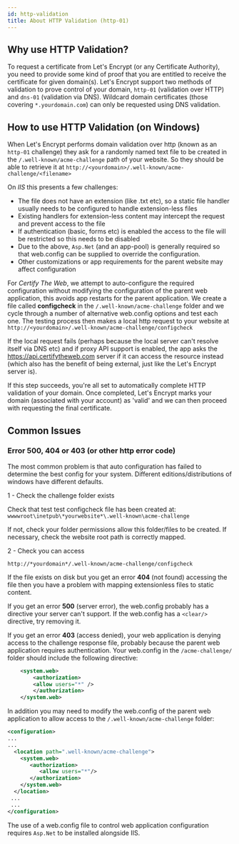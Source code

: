 ```yaml
---
id: http-validation
title: About HTTP Validation (http-01)
---
```

## Why use HTTP Validation?
To request a certificate from Let's Encrypt (or any Certificate Authority), you need to provide some kind of proof that you are entitled to receive the certificate for given domain(s). Let's Encrypt support two methods of validation to prove control of your domain, `http-01` (validation over HTTP) and `dns-01` (validation via DNS). Wildcard domain certificates (those covering `*.yourdomain.com`) can only be requested using DNS validation.

## How to use HTTP Validation (on Windows)
When Let's Encrypt performs domain validation over http (known as an `http-01` challenge) they ask for a randomly named text file to be created in the `/.well-known/acme-challenge` path of your website. So they should be able to retrieve it at `http://<yourdomain>/.well-known/acme-challenge/<filename>`

On *IIS* this presents a few challenges:

* The file does not have an extension (like .txt etc), so a static file handler usually needs to be configured to handle extension-less files
* Existing handlers for extension-less content may intercept the request and prevent access to the file
* If authentication (basic, forms etc) is enabled the access to the file will be restricted so this needs to be disabled
* Due to the above, `Asp.Net` (and an app-pool) is generally required so that web.config can be supplied to override the configuration.
* Other customizations or app requirements for the parent website may affect configuration

For *Certify The Web*, we attempt to auto-configure the required configuration without modifying the configuration of the parent web application, 
this avoids app restarts for the parent application. We create a file called **configcheck** in the `/.well-known/acme-challenge` folder and
we cycle through a number of alternative web.config options and test each one. The testing process then makes a local http request to your website at `http://<yourdomain>/.well-known/acme-challenge/configcheck`

If the local request fails (perhaps because the local server can't resolve itself via DNS etc) and if proxy API support is enabled, the app asks
the https://api.certifytheweb.com server if it can access the resource instead (which also has the benefit of being external, just like the Let's Encrypt server is).

If this step succeeds, you're all set to automatically complete HTTP validation of your domain. Once completed, Let's Encrypt marks your domain (associated with your account) as 'valid' and we can then proceed with requesting the final certificate.

## Common Issues

### Error 500, 404 or 403 (or other http error code)
The most common problem is that auto configuration has failed to determine the best config for your system. Different editions/distributions of windows have different defaults.

1 - Check the challenge folder exists

Check that test test configcheck file has been created at: `wwwwroot\inetpub\*yourwebsite*\.well-known\acme-challenge`

If not, check your folder permissions allow this folder/files to be created. If necessary, check the website root path is correctly mapped.

2 - Check you can access 

`http://*yourdomain*/.well-known/acme-challenge/configcheck`

If the file exists on disk but you get an error **404** (not found) accessing the file then you have a problem with mapping extensionless files to static content.

If you get an error **500** (server error), the web.config  probably has a directive your server can't support. If the web.config has a ```<clear/>``` directive, try removing it.

If you get an error **403** (access denied), your web application is denying access to the challenge response file, probably because the parent web application requires authentication. Your web.config in the `/acme-challenge/` folder should include the following directive:

```xml 
    <system.web>
        <authorization>
        <allow users="*" />
        </authorization>
    </system.web>
  ```
  In addition you may need to modify the web.config of the parent web application to allow access to the `/.well-known/acme-challenge` folder:

  ```xml
  <configuration>
  ...
  ...
    <location path=".well-known/acme-challenge">
      <system.web>
         <authorization>
            <allow users="*"/>
         </authorization>
      </system.web>
    </location>
   ...
   ...
</configuration>
```
The use of a web.config file to control web application configuration requires `Asp.Net` to be installed alongside IIS.